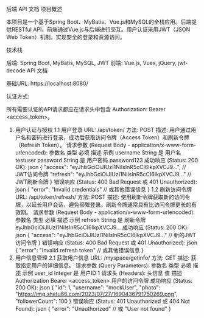 后端 API 文档
项目概述

本项目是一个基于Spring Boot、MyBatis、Vue.js和MySQL的全栈应用。后端提供RESTful API，前端通过Vue.js与后端进行交互。用户认证采用JWT（JSON Web Token）机制，实现安全的登录和资源访问。

技术栈

后端: Spring Boot, MyBatis, MySQL, JWT
前端: Vue.js, Vuex, jQuery, jwt-decode
API 文档

基础URL: https://localhost:8080/

认证方式:

所有需要认证的API请求都应在请求头中包含 Authorization: Bearer <access_token>。

1. 用户认证与授权
1.1 用户登录
URL: /api/token/
方法: POST
描述: 用户通过用户名和密码进行登录，成功后获取访问令牌（Access Token）和刷新令牌（Refresh Token）。
请求参数 (Request Body - application/x-www-form-urlencoded):
参数名	类型	必填	描述	示例
username	String	是	用户名	testuser
password	String	是	用户密码	password123
成功响应 (Status: 200 OK):
json
{
  "access": "eyJhbGciOiJIUzI1NiIsInR5cCI6IkpXVCJ9...", // JWT访问令牌
  "refresh": "eyJhbGciOiJIUzI1NiIsInR5cCI6IkpXVCJ9..." // JWT刷新令牌
}
错误响应 (Status: 400 Bad Request 或 401 Unauthorized):
json
{
  "error": "Invalid credentials" // 或其他错误信息
}
1.2 刷新访问令牌
URL: /api/token/refresh/
方法: POST
描述: 使用刷新令牌获取新的访问令牌，以延长用户会话，避免频繁登录。刷新令牌通常具有比访问令牌更长的有效期。
请求参数 (Request Body - application/x-www-form-urlencoded):
参数名	类型	必填	描述	示例
refresh	String	是	刷新令牌	eyJhbGciOiJIUzI1NiIsInR5cCI6IkpXVCJ9...
成功响应 (Status: 200 OK):
json
{
  "access": "eyJhbGciOiJIUzI1NiIsInR5cCI6IkpXVCJ9..." // 新的JWT访问令牌
}
错误响应 (Status: 400 Bad Request 或 401 Unauthorized):
json
{
  "error": "Invalid refresh token" // 或其他错误信息
}
2. 用户信息管理
2.1 获取用户信息
URL: /myspace/getinfo/
方法: GET
描述: 获取指定用户的详细信息。
请求参数 (Query Parameters):
参数名	类型	必填	描述	示例
user_id	Integer	是	用户ID	1
请求头 (Headers):
头信息	值	描述
Authorization	Bearer <access_token>	用户的访问令牌
成功响应 (Status: 200 OK):
json
{
  "id": 1,
  "username": "mockUser",
  "photo": "https://img.shetu66.com/2023/07/27/1690436791750269.png",
  "followerCount": 100
}
错误响应 (Status: 401 Unauthorized 或 404 Not Found):
json
{
  "error": "Unauthorized" // 或 "User not found"
}